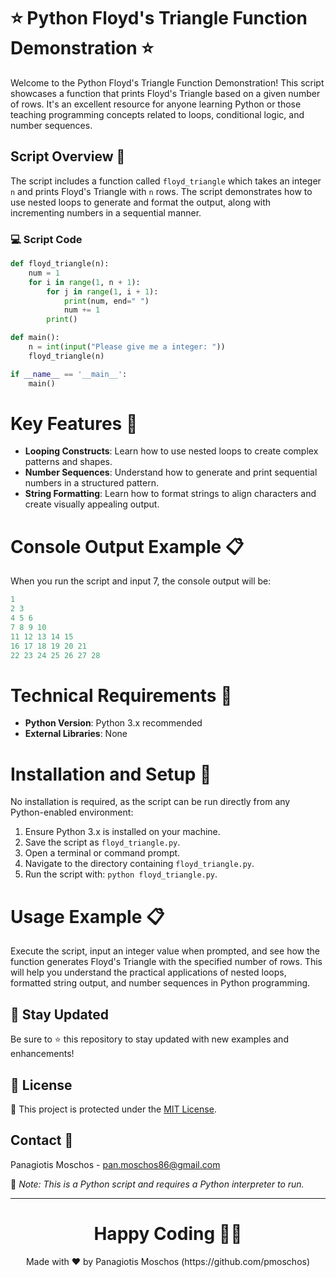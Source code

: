 # ⭐ Python Floyd's Triangle Function Demonstration ⭐

Welcome to the Python Floyd's Triangle Function Demonstration! This script showcases a function that prints Floyd's Triangle based on a given number of rows. It's an excellent resource for anyone learning Python or those teaching programming concepts related to loops, conditional logic, and number sequences.

## Script Overview 📘

The script includes a function called `floyd_triangle` which takes an integer `n` and prints Floyd's Triangle with `n` rows. The script demonstrates how to use nested loops to generate and format the output, along with incrementing numbers in a sequential manner.

### :computer: Script Code

```python
def floyd_triangle(n):
    num = 1
    for i in range(1, n + 1):
        for j in range(1, i + 1):
            print(num, end=" ")
            num += 1
        print()

def main():
    n = int(input("Please give me a integer: "))
    floyd_triangle(n)

if __name__ == '__main__':
    main()
```

# Key Features 🌟
- **Looping Constructs**: Learn how to use nested loops to create complex patterns and shapes.
- **Number Sequences**: Understand how to generate and print sequential numbers in a structured pattern.
- **String Formatting**: Learn how to format strings to align characters and create visually appealing output.

# Console Output Example 📋
When you run the script and input 7, the console output will be:

```python
1 
2 3 
4 5 6 
7 8 9 10 
11 12 13 14 15 
16 17 18 19 20 21 
22 23 24 25 26 27 28 
```

# Technical Requirements 🔧
- **Python Version**: Python 3.x recommended
- **External Libraries**: None

# Installation and Setup 🚀
No installation is required, as the script can be run directly from any Python-enabled environment:

1. Ensure Python 3.x is installed on your machine.
2. Save the script as `floyd_triangle.py`.
3. Open a terminal or command prompt.
4. Navigate to the directory containing `floyd_triangle.py`.
5. Run the script with: `python floyd_triangle.py`.

# Usage Example 📋
Execute the script, input an integer value when prompted, and see how the function generates Floyd's Triangle with the specified number of rows. This will help you understand the practical applications of nested loops, formatted string output, and number sequences in Python programming.

## 📢 Stay Updated

Be sure to ⭐ this repository to stay updated with new examples and enhancements!

## 📄 License
🔐 This project is protected under the [MIT License](https://mit-license.org/).


## Contact 📧
Panagiotis Moschos - pan.moschos86@gmail.com

🔗 *Note: This is a Python script and requires a Python interpreter to run.*

---
<h1 align=center>Happy Coding 👨‍💻 </h1>

<p align="center">
  Made with ❤️ by Panagiotis Moschos (https://github.com/pmoschos)
</p>